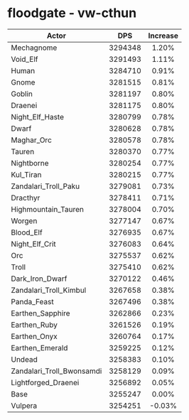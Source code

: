 # floodgate - vw-cthun
| Actor | DPS | Increase |
|---|:---:|:---:|
|Mechagnome|3294348|1.20%|
|Void_Elf|3291493|1.11%|
|Human|3284710|0.91%|
|Gnome|3281515|0.81%|
|Goblin|3281197|0.80%|
|Draenei|3281175|0.80%|
|Night_Elf_Haste|3280799|0.78%|
|Dwarf|3280628|0.78%|
|Maghar_Orc|3280578|0.78%|
|Tauren|3280370|0.77%|
|Nightborne|3280254|0.77%|
|Kul_Tiran|3280215|0.77%|
|Zandalari_Troll_Paku|3279081|0.73%|
|Dracthyr|3278411|0.71%|
|Highmountain_Tauren|3278004|0.70%|
|Worgen|3277147|0.67%|
|Blood_Elf|3276935|0.67%|
|Night_Elf_Crit|3276083|0.64%|
|Orc|3275537|0.62%|
|Troll|3275410|0.62%|
|Dark_Iron_Dwarf|3270122|0.46%|
|Zandalari_Troll_Kimbul|3267658|0.38%|
|Panda_Feast|3267496|0.38%|
|Earthen_Sapphire|3262866|0.23%|
|Earthen_Ruby|3261526|0.19%|
|Earthen_Onyx|3260764|0.17%|
|Earthen_Emerald|3259225|0.12%|
|Undead|3258383|0.10%|
|Zandalari_Troll_Bwonsamdi|3258129|0.09%|
|Lightforged_Draenei|3256892|0.05%|
|Base|3255247|0.00%|
|Vulpera|3254251|-0.03%|
